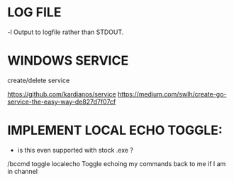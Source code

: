 # LOG FILE

  -l <file>     Output to logfile rather than STDOUT.




# WINDOWS SERVICE

create/delete service

https://github.com/kardianos/service
https://medium.com/swlh/create-go-service-the-easy-way-de827d7f07cf




# IMPLEMENT LOCAL ECHO TOGGLE:

- is this even supported with stock .exe ?

/bccmd toggle localecho
    Toggle echoing my commands back to me if I am in channel

